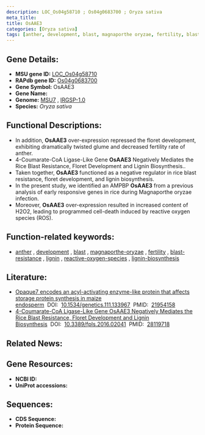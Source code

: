 ```yaml
---
description: LOC_Os04g58710 ; Os04g0683700 ; Oryza sativa
meta_title:
title: OsAAE3
categories: [Oryza sativa]
tags: [anther, development, blast, magnaporthe oryzae, fertility, blast resistance, lignin, reactive oxygen species, lignin biosynthesis]
---
```


## Gene Details:
- **MSU gene ID:** [LOC_Os04g58710](http://rice.uga.edu/cgi-bin/ORF_infopage.cgi?orf=LOC_Os04g58710)  
- **RAPdb gene ID:** [Os04g0683700](https://rapdb.dna.affrc.go.jp/locus/?name=Os04g0683700)  
- **Gene Symbol:** OsAAE3
- **Gene Name:**
- **Genome:**  [MSU7](http://rice.uga.edu/)&nbsp;,&nbsp;[IRGSP-1.0](https://rapdb.dna.affrc.go.jp/download/irgsp1.html)
- **Species:** *Oryza sativa*

## Functional Descriptions:
   - In addition, **OsAAE3** over-expression repressed the floret development, exhibiting dramatically twisted glume and decreased fertility rate of anther.
   - 4-Coumarate-CoA Ligase-Like Gene **OsAAE3** Negatively Mediates the Rice Blast Resistance, Floret Development and Lignin Biosynthesis..
   - Taken together, **OsAAE3** functioned as a negative regulator in rice blast resistance, floret development, and lignin biosynthesis.
   - In the present study, we identified an AMPBP **OsAAE3** from a previous analysis of early responsive genes in rice during Magnaporthe oryzae infection.
   - Moreover, **OsAAE3** over-expression resulted in increased content of H2O2, leading to programmed cell-death induced by reactive oxygen species (ROS).

## Function-related keywords:
   - [anther](/tags/anther/)&nbsp;,&nbsp;[development](/tags/development/)&nbsp;,&nbsp;[blast](/tags/blast/)&nbsp;,&nbsp;[magnaporthe-oryzae](/tags/magnaporthe-oryzae/)&nbsp;,&nbsp;[fertility](/tags/fertility/)&nbsp;,&nbsp;[blast-resistance](/tags/blast-resistance/)&nbsp;,&nbsp;[lignin](/tags/lignin/)&nbsp;,&nbsp;[reactive-oxygen-species](/tags/reactive-oxygen-species/)&nbsp;,&nbsp;[lignin-biosynthesis](/tags/lignin-biosynthesis/)

## Literature:
   - [Opaque7 encodes an acyl-activating enzyme-like protein that affects storage protein synthesis in maize endosperm](https://www.doi.org/10.1534/genetics.111.133967)&nbsp;&nbsp;DOI:&nbsp;&nbsp;[10.1534/genetics.111.133967](https://www.doi.org/10.1534/genetics.111.133967)&nbsp;&nbsp;PMID:&nbsp;&nbsp;[21954158](https://pubmed.ncbi.nlm.nih.gov/21954158/)
   - [4-Coumarate-CoA Ligase-Like Gene OsAAE3 Negatively Mediates the Rice Blast Resistance, Floret Development and Lignin Biosynthesis](https://www.doi.org/10.3389/fpls.2016.02041)&nbsp;&nbsp;DOI:&nbsp;&nbsp;[10.3389/fpls.2016.02041](https://www.doi.org/10.3389/fpls.2016.02041)&nbsp;&nbsp;PMID:&nbsp;&nbsp;[28119718](https://pubmed.ncbi.nlm.nih.gov/28119718/)

## Related News:

## Gene Resources:
- **NCBI ID:**  []()
- **UniProt accessions:** [](https://www.uniprot.org/uniprotkb//entry)

## Sequences:
- **CDS Sequence:**
- **Protein Sequence:**
